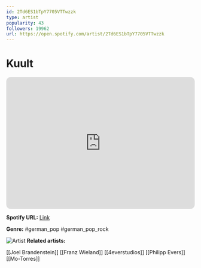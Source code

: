 ```yaml
---
id: 2Td6ES1bTpY7705VTTwzzk
type: artist
popularity: 43
followers: 19962
url: https://open.spotify.com/artist/2Td6ES1bTpY7705VTTwzzk
---
```

# Kuult

<iframe style="border-radius:12px" src="https://open.spotify.com/embed/artist/2Td6ES1bTpY7705VTTwzzk" width="100%" height="352" frameBorder="0" allowfullscreen="" allow="autoplay; clipboard-write; encrypted-media; fullscreen; picture-in-picture" loading="lazy"></iframe>

**Spotify URL:** [Link](https://open.spotify.com/artist/2Td6ES1bTpY7705VTTwzzk)

**Genre:**  #german_pop #german_pop_rock

![Artist](https://i.scdn.co/image/ab6761610000e5eb5e9b8bb85de99a000ae3630b)
**Related artists:**

[[Joel Brandenstein]]
[[Franz Wieland]]
[[4everstudios]]
[[Philipp Evers]]
[[Mo-Torres]]
